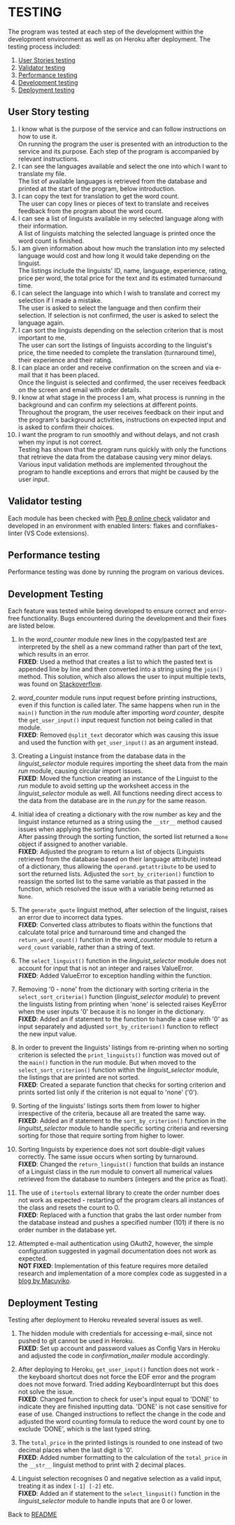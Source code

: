 # TESTING
The program was tested at each step of the development within the development environment as well as on Heroku after deployment. The testing process included:
1. [User Stories testing](#user-stories-testing)
2. [Validator testing](#validator-testing)
3. [Performance testing](#performance-testing)
4. [Development testing](#bugs-and-fixes)
5. [Deployment testing](#deployement-testing)

## <a name="user-stories-testing"></a>User Story testing
1. I know what is the purpose of the service and can follow instructions on how to use it.<br>
    On running the program the user is presented with an introduction to the service and its purpose. Each step of the program is accompanied by relevant instructions.
2. I can see the languages available and select the one into which I want to translate my file.<br>
    The list of available languages is retrieved from the database and printed at the start of the program, below introduction. 
3. I can copy the text for translation to get the word count.<br>
    The user can copy lines or pieces of text to translate and receives feedback from the program about the word count.
4. I can see a list of linguists available in my selected language along with their information.<br>
    A list of linguists matching the selected language is printed once the word count is finished. 
5. I am given information about how much the translation into my selected language would cost and how long it would take depending on the linguist.<br>
    The listings include the linguists' ID, name, language, experience, rating, price per word, the total price for the text and its estimated turnaround time.
6. I can select the language into which I wish to translate and correct my selection if I made a mistake.<br>
    The user is asked to select the language and then confirm their selection. If selection is not confirmed, the user is asked to select the language again.
7. I can sort the linguists depending on the selection criterion that is most important to me.<br>
    The user can sort the listings of linguists according to the linguist's price, the time needed to complete the translation (turnaround time), their experience and their rating.<br>
8. I can place an order and receive confirmation on the screen and via e-mail that it has been placed.<br>
    Once the linguist is selected and confirmed, the user receives feedback on the screen and email with order details.
9. I know at what stage in the process I am, what process is running in the background and can confirm my selections at different points.<br>
    Throughout the program, the user receives feedback on their input and the program's background activities, instructions on expected input and is asked to confirm their choices.
10. I want the program to run smoothly and without delays, and not crash when my input is not correct.<br>
    Testing has shown that the program runs quickly with only the functions that retrieve the data from the database causing very minor delays. Various input validation methods are implemented throughout the program to handle exceptions and errors that might be caused by the user input.
  
## <a name="vlaidator-testing"></a>Validator testing 
Each module has been checked with [Pep 8 online check](http://pep8online.com/) validator and developed in an environment with enabled linters: flakes and cornflakes-linter (VS Code extensions). 

## <a name="performance-testing"></a>Performance testing
Performance testing was done by running the program on various devices.  

## <a name="bugs-and-fixes"></a>Development Testing
Each feature was tested while being developed to ensure correct and error-free functionality.
Bugs encountered during the development and their fixes are listed below.

1. In the *word_counter* module new lines in the copy/pasted text are interpreted by the shell as a new command rather than part of the text, which results in an error.<br>
__FIXED__: Used a method that creates a list to which the pasted text is appended line by line and then converted into a string using the `join()` method. This solution, which also allows the user to input multiple texts, was found on [Stackoverflow](https://stackoverflow.com/questions/34889012/how-to-paste-multiple-lines-of-text-into-python-input).

2. *word_counter* module runs input request before printing instructions, even if this function is called later. The same happens when run in the `main()` function in the *run* module after importing *word counter*, despite the `get_user_input()` input request function not being called in that module.<br>
__FIXED__: Removed `@split_text` decorator which was causing this issue and used the function with `get_user_input()` as an argument instead.

3. Creating a Linguist instance from the database data in the *linguist_selector* module requires importing the sheet data from the main *run* module, causing circular import issues.<br>
__FIXED__: Moved the function creating an instance of the Linguist to the *run* module to avoid setting up the worksheet access in the *linguist_selector* module as well. All functions needing direct access to the data from the database are in the *run.py* for the same reason.

4. Initial idea of creating a dictionary with the row number as key and the linguist instance returned as a string using the `__str__` method caused issues when applying the sorting function.<br>
After passing through the sorting function, the sorted list returned a `None` object if assigned to another variable.<br>
__FIXED__: Adjusted the program to return a list of objects (Linguists retrieved from the database based on their language attribute) instead of a dictionary, thus allowing the `operand.getattribute` to be used to sort the returned lists. 
Adjusted the `sort_by_criterion()` function to reassign the sorted list to the same variable as that passed in the function, which resolved the issue with a variable being returned as `None`.

5. The `generate_quote` linguist method, after selection of the linguist, raises an error due to incorrect data types.<br>
__FIXED__: Converted class attributes to floats within the functions that calculate total price and turnaround time and changed the `return_word_count()` function in the *word_counter* module to return a `word_count` variable, rather than a string of text. 

6. The `select_linguist()` function in the *linguist_selector* module does not account for input that is not an integer and raises ValueError.<br>
__FIXED__: Added ValueError to exception handling within the function.

7. Removing '0 - none' from the dictionary with sorting criteria in the `select_sort_criteria()` function (*linguist_selector module*) to prevent the linguists listing from printing when 'none' is selected raises KeyError when the user inputs '0' because it is no longer in the dictionary.<br>
__FIXED__: Added an if statement to the function to handle a case with '0' as input separately and adjusted `sort_by_criterion()` function to reflect the new input value. 

8. In order to prevent the linguists' listings from re-printing when no sorting criterion is selected the `print_linguists()` function was moved out of the `main()` function in the  *run* module. But when moved to the `select_sort_criterion()` function within the *linguist_selector* module, the listings that are printed are not sorted.<br>
__FIXED__: Created a separate function that checks for sorting criterion and prints sorted list only if the criterion is not equal to 'none' ('0').

9. Sorting of the linguists' listings sorts them from lower to higher irrespective of the criteria, because all are treated the same way.<br>
__FIXED__: Added an if statement to the `sort_by_criterion()` function in the *linguitst_selector* module to handle specific sorting criteria and reversing sorting for those that require sorting from higher to lower.

10. Sorting linguists by experience does not sort double-digit values correctly. The same issue occurs when sorting by turnaround.<br>
__FIXED__: Changed the `return_linguist()` function that builds an instance of a Linguist class in the *run* module to convert all numerical values retrieved from the database to numbers (integers and the price as float).

11. The use of `itertools` external library to create the order number does not work as expected - restarting of the program clears all instances of the class and resets the count to 0.<br>
__FIXED__: Replaced with a function that grabs the last order number from the database instead and pushes a specified number (101) if there is no order number in the database yet.

12. Attempted e-mail authentication using OAuth2, however, the simple configuration suggested in yagmail documentation does not work as expected.<br>
__NOT FIXED__: Implementation of this feature requires more detailed research and implementation of a more complex code as suggested in a [blog by Macuyiko](https://blog.macuyiko.com/post/2016/how-to-send-html-mails-with-oauth2-and-gmail-in-python.html).

## <a name="deployement-testing"></a>Deployment Testing 
Testing after deployment to Heroku revealed several issues as well.

1. The hidden module with credentials for accessing e-mail, since not pushed to git cannot be used in Heroku.<br>
__FIXED__: Set up account and password values as Config Vars in Heroku and adjusted the code in *confirmation_mailer* module accordingly.
 
2. After deploying to Heroku, `get_user_input()` function does not work - the keyboard shortcut does not force the EOF error and the program does not move forward. Tried adding KeyboardInterrupt but this does not solve the issue.<br>
__FIXED__: Changed function to check for user's input equal to 'DONE' to indicate they are finished inputting data. 'DONE' is not case sensitive for ease of use. Changed instructions to reflect the change in the code and adjusted the word counting formula to reduce the word count by one to exclude 'DONE', which is the last typed string.

3. The `total_price` in the printed listings is rounded to one instead of two decimal places when the last digit is '0'.<br>
__FIXED__: Added number formatting to the calculation of the `total_price` in the `__str__` linguist method to print with 2 decimal places.

4. Linguist selection recognises 0 and negative selection as a valid input, treating it as index `[-1] [-2]` etc.<br>
__FIXED__: Added an if statement to the `select_lingusit()` function in the *linguist_selector* module to handle inputs that are 0 or lower.

Back to [README](https://github.com/Koko-66/Translate_it/blob/main/README.md)